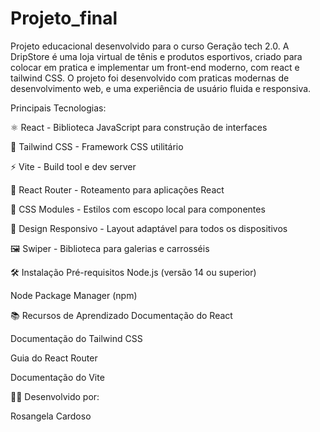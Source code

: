 # Projeto_final

Projeto educacional desenvolvido para o curso Geração tech 2.0.
A DripStore é uma loja virtual de tênis e produtos esportivos, criado para colocar
em pratica e implementar um front-end moderno, com react e tailwind CSS. 
O projeto foi desenvolvido com praticas modernas de desenvolvimento web, e uma experiência de usuário
fluida e responsiva.

Principais Tecnologias:

⚛️ React - Biblioteca JavaScript para construção de interfaces

🎨 Tailwind CSS - Framework CSS utilitário

⚡ Vite - Build tool e dev server

🧭 React Router - Roteamento para aplicações React

💅 CSS Modules - Estilos com escopo local para componentes

📱 Design Responsivo - Layout adaptável para todos os dispositivos

🖼️ Swiper - Biblioteca para galerias e carrosséis


🛠️ Instalação
Pré-requisitos
Node.js (versão 14 ou superior)

Node Package Manager (npm)



📚 Recursos de Aprendizado
Documentação do React

Documentação do Tailwind CSS

Guia do React Router

Documentação do Vite

👨‍💻 Desenvolvido por:

Rosangela Cardoso


